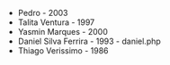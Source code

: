 
- Pedro - 2003
- Talita Ventura - 1997
- Yasmin Marques - 2000
- Daniel Silva Ferrira - 1993 - daniel.php
- Thiago Verissimo - 1986

